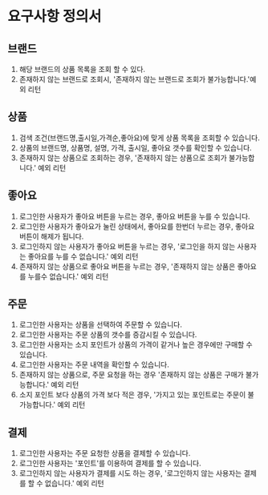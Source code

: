 # 요구사항 정의서

## 브랜드
1. 해당 브랜드의 상품 목록을 조회 할 수 있다.
2. 존재하지 않는 브랜드로 조회시, '존재하지 않는 브랜드로 조회가 불가능합니다.'예외 리턴

## 상품
1. 검색 조건(브랜드명,출시일,가격순,좋아요)에 맞게 상품 목록을 조회할 수 있습니다.
2. 상품의 브랜드명, 상품명, 설명, 가격, 출시일, 좋아요 갯수를 확인할 수 있습니다. 
3. 존재하지 않는 상품으로 조회하는 경우, '존재하지 않는 상품으로 조회가 불가능합니다.' 예외 리턴

## 좋아요
1. 로그인한 사용자가 좋아요 버튼을 누르는 경우, 좋아요 버튼을 누를 수 있습니다.
2. 로그인한 사용자가 좋아요가 눌린 상태에서, 좋아요를 한번더 누르는 경우, 좋아요 버튼이 해제가 됩니다.
3. 로그인하지 않는 사용자가 좋아요 버튼을 누르는 경우, '로그인을 하지 않는 사용자는 좋아요를 누를 수 없습니다.' 예외 리턴
4. 존재하지 않는 상품으로 좋아요 버튼을 누르는 경우, '존재하지 않는 상품은 좋아요를 누를수 없습니다.' 예외 리턴

## 주문
1. 로그인한 사용자는 상품을 선택하여 주문할 수 있습니다.
2. 로그인한 사용자는 주문 상품의 갯수를 증감시킬 수 있습니다.
3. 로그인한 사용자는 소지 포인트가 상품의 가격이 같거나 높은 경우에만 구매할 수 있습니다.
4. 로그인한 사용자는 주문 내역을 확인할 수 있습니다.
5. 존재하지 않는 상품으로, 주문 요청을 하는 경우 '존재하지 않는 상품은 구매가 불가능합니다.' 예외 리턴
6. 소지 포인트 보다 상품의 가격 보다 적은 경우, '가지고 있는 포인트로는 주문이 불가능합니다.' 예외 리턴

## 결제
1. 로그인한 사용자는 주문 요청한 상품을 결제할 수 있습니다.
2. 로그인한 사용자는 '포인트'를 이용하여 결제를 할 수 있습니다. 
3. 로그인하지 않는 사용자가 결제를 시도 하는 경우, '로그인하지 않는 사용자는 결제를 할 수 없습니다.' 예외 리턴
